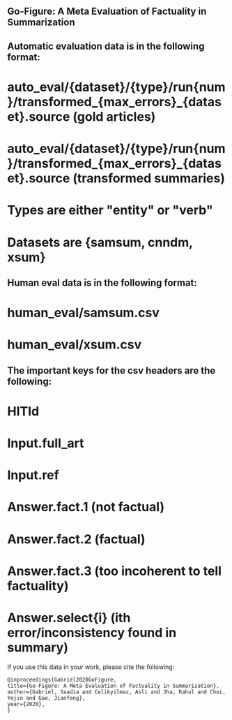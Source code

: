## Go-Figure: A Meta Evaluation of Factuality in Summarization

## Automatic evaluation data is in the following format:

# auto_eval/{dataset}/{type}/run{num}/transformed_{max_errors}_{dataset}.source (gold articles) 
# auto_eval/{dataset}/{type}/run{num}/transformed_{max_errors}_{dataset}.source (transformed summaries) 

# Types are either "entity" or "verb"
# Datasets are {samsum, cnndm, xsum}

## Human eval data is in the following format:

# human_eval/samsum.csv 
# human_eval/xsum.csv 

## The important keys for the csv headers are the following:

# HITId
# Input.full_art
# Input.ref

# Answer.fact.1 (not factual) 
# Answer.fact.2 (factual)
# Answer.fact.3 (too incoherent to tell factuality) 

# Answer.select{i} (ith error/inconsistency found in summary) 

If you use this data in your work, please cite the following:

```
@inproceedings{Gabriel2020GoFigure,
title={Go-Figure: A Meta Evaluation of Factuality in Summarization},
author={Gabriel, Saadia and Celikyilmaz, Asli and Jha, Rahul and Choi, Yejin and Gao, Jianfeng},
year={2020},
}
```

